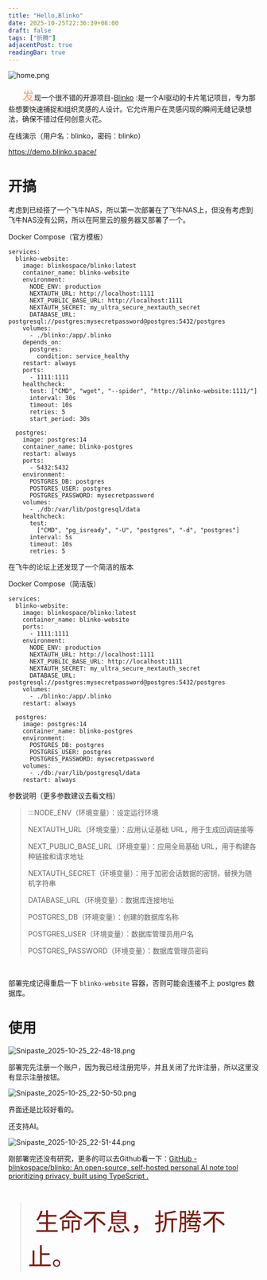 ```yaml
---
title: "Hello,Blinko"
date: 2025-10-25T22:36:39+08:00
draft: false
tags: ["折腾"]
adjacentPost: true
readingBar: true
---
```


![home.png](https://cdn.jsdelivr.net/gh/tosspi/picgocore@main/marktext/home.png)

&emsp;&emsp;<font size=5 color=#ffa07a>发</font>现一个很不错的开源项目-[Blinko](https://github.com/blinkospace/blinko) :是一个AI驱动的卡片笔记项目，专为那些想要快速捕捉和组织灵感的人设计。它允许用户在灵感闪现的瞬间无缝记录想法，确保不错过任何创意火花。<br>

在线演示（用户名：blinko，密码：blinko）<br>

https://demo.blinko.space/ <br>

# 开搞

考虑到已经搭了一个飞牛NAS，所以第一次部署在了飞牛NAS上，但没有考虑到飞牛NAS没有公网，所以在阿里云的服务器又部署了一个。<br>

Docker Compose（官方模板）<br>

```
services:
  blinko-website:
    image: blinkospace/blinko:latest
    container_name: blinko-website
    environment:
      NODE_ENV: production
      NEXTAUTH_URL: http://localhost:1111
      NEXT_PUBLIC_BASE_URL: http://localhost:1111
      NEXTAUTH_SECRET: my_ultra_secure_nextauth_secret
      DATABASE_URL: postgresql://postgres:mysecretpassword@postgres:5432/postgres
    volumes:
      - ./blinko:/app/.blinko
    depends_on:
      postgres:
        condition: service_healthy
    restart: always
    ports:
      - 1111:1111
    healthcheck:
      test: ["CMD", "wget", "--spider", "http://blinko-website:1111/"]
      interval: 30s 
      timeout: 10s  
      retries: 5
      start_period: 30s

  postgres:
    image: postgres:14
    container_name: blinko-postgres
    restart: always
    ports:
      - 5432:5432
    environment:
      POSTGRES_DB: postgres
      POSTGRES_USER: postgres
      POSTGRES_PASSWORD: mysecretpassword
    volumes:
      - ./db:/var/lib/postgresql/data
    healthcheck:
      test:
        ["CMD", "pg_isready", "-U", "postgres", "-d", "postgres"]
      interval: 5s
      timeout: 10s
      retries: 5
```

在飞牛的论坛上还发现了一个简洁的版本<br>

Docker Compose（简洁版）<br>

```
services:
  blinko-website:
    image: blinkospace/blinko:latest
    container_name: blinko-website
    ports:
      - 1111:1111
    environment:
      NODE_ENV: production
      NEXTAUTH_URL: http://localhost:1111
      NEXT_PUBLIC_BASE_URL: http://localhost:1111
      NEXTAUTH_SECRET: my_ultra_secure_nextauth_secret
      DATABASE_URL: postgresql://postgres:mysecretpassword@postgres:5432/postgres
    volumes:
      - ./blinko:/app/.blinko
    restart: always

  postgres:
    image: postgres:14
    container_name: blinko-postgres
    environment:
      POSTGRES_DB: postgres
      POSTGRES_USER: postgres
      POSTGRES_PASSWORD: mysecretpassword
    volumes:
      - ./db:/var/lib/postgresql/data
    restart: always
```

参数说明（更多参数建议去看文档）<br>

> :::NODE_ENV（环境变量）：设定运行环境
> 
> NEXTAUTH_URL（环境变量）：应用认证基础 URL，用于生成回调链接等
> 
> NEXT_PUBLIC_BASE_URL（环境变量）：应用全局基础 URL，用于构建各种链接和请求地址
> 
> NEXTAUTH_SECRET（环境变量）：用于加密会话数据的密钥，替换为随机字符串
> 
> DATABASE_URL（环境变量）：数据库连接地址
> 
> POSTGRES_DB（环境变量）：创建的数据库名称
> 
> POSTGRES_USER（环境变量）：数据库管理员用户名
> 
> POSTGRES_PASSWORD（环境变量）：数据库管理员密码

<br>

部署完成记得重启一下 `blinko-website`  容器，否则可能会连接不上 postgres 数据库。<br>

# 使用

![Snipaste_2025-10-25_22-48-18.png](https://cdn.jsdelivr.net/gh/tosspi/picgocore@main/marktext/Snipaste_2025-10-25_22-48-18.png)

部署完先注册一个账户，因为我已经注册完毕，并且关闭了允许注册，所以这里没有显示注册按钮。

![Snipaste_2025-10-25_22-50-50.png](https://cdn.jsdelivr.net/gh/tosspi/picgocore@main/marktext/Snipaste_2025-10-25_22-50-50.png)

界面还是比较好看的。

还支持AI。

![Snipaste_2025-10-25_22-51-44.png](https://cdn.jsdelivr.net/gh/tosspi/picgocore@main/marktext/Snipaste_2025-10-25_22-51-44.png)

刚部署完还没有研究，更多的可以去Github看一下：[GitHub - blinkospace/blinko: An open-source, self-hosted personal AI note tool prioritizing privacy, built using TypeScript .](https://github.com/blinkospace/blinko)

<br>

> &emsp;<font size=9 color=#7a1b0c>生命不息，折腾不止。</font>
